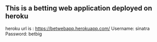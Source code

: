 ## This is a betting web application deployed on heroku 

heroku url is : https://betwebapp.herokuapp.com/
Username: sinatra Password: betbig
